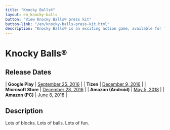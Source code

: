 ```yaml
---
title: "Knocky Balls®"
layout: en_knocky-balls
button: "View Knocky Balls® press kit"
button-link: "/en/knocky-balls-press-kit.html"
description: "Knocky Balls® is an exciting action game, available for free for Android (Google Play), Windows (Microsoft Store) and Tizen."
---
```

# Knocky Balls®

## Release Dates

| **Google Play**		| [September 25, 2016](https://play.google.com/store/apps/details?id=com.Osgoode.CrazyBalls) 	|
| **Tizen**      		| [December 9, 2016](http://www.tizenstore.com/main/getDetail.as?Id=com.Osgoode.CrazyBalls)		|
| **Microsoft Store**	| [December 28, 2016](https://www.microsoft.com/en-us/p/knocky-balls/9n7m17df5l7n)      		|
| **Amazon (Android)** 	| [May 5, 2018](https://www.amazon.com/Osgoode-Media-Knocky-Balls/dp/B07CVQQ7WF)      			| 
| **Amazon (PC)** 		| [June 8, 2018](https://www.amazon.com/Osgoode-Media-Knocky-Balls-Download/dp/B07DMP5THK)      | 

## Description

Lots of blocks. Lots of balls. Lots of fun.

<amp-image-lightbox id="lightbox" layout="nodisplay"></amp-image-lightbox>
<amp-carousel height="200" layout="fixed-height" type="carousel">
<amp-img src="https://www.osgoodemedia.com/images/Knocky-Balls-Logo.jpg" width="200" height="200" alt="Knocky Balls® logo" on="tap:lightbox" role="button" tabindex="0"></amp-img>
<amp-img src="https://www.osgoodemedia.com/en/KnockyBalls/poster.png" width="142" height="200" alt="Knocky Balls® logo" on="tap:lightbox" role="button" tabindex="0"></amp-img>
<amp-img src="https://www.osgoodemedia.com/en/KnockyBalls/backgroundart.png" width="356" height="200" alt="Knocky Balls® background art" on="tap:lightbox" role="button" tabindex="0"></amp-img>
<amp-img src="https://www.osgoodemedia.com/en/images/knocky-balls-01.jpg" width="356" height="200" alt="Knocky Balls® screenshot" on="tap:lightbox" role="button" tabindex="0"></amp-img>
</amp-carousel>